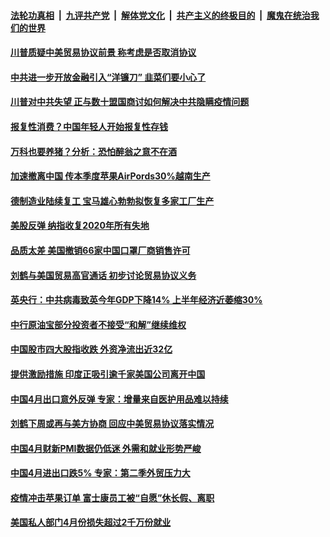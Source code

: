 ####  [法轮功真相](../../../../basic/blob/master/README.md?t=05091031) &nbsp;|&nbsp; [九评共产党](../../../../9ping.md/blob/master/README.md?t=05091031) &nbsp;|&nbsp; [解体党文化](../../../../jtdwh.md/blob/master/README.md?t=05091031)  &nbsp;|&nbsp; [共产主义的终极目的](../../../../gczydzjmd.md/blob/master/README.md?t=05091031) &nbsp;|&nbsp; [魔鬼在统治我们的世界](../../../../mgztzwmdsj.md/blob/master/README.md?t=05091031) 

#### [川普质疑中美贸易协议前景 称考虑是否取消协议](../pages/soh7/376546.md?t=05091031) 
#### [中共进一步开放金融引入“洋镰刀” 韭菜们要小心了](../pages/soh7/376492.md?t=05091031) 
#### [川普对中共失望 正与数十盟国商讨如何解决中共隐瞒疫情问题](../pages/soh7/376537.md?t=05091031) 
#### [报复性消费？中国年轻人开始报复性存钱](../pages/soh7/376510.md?t=05091031) 
#### [万科也要养猪？分析：恐怕醉翁之意不在酒](../pages/soh7/376516.md?t=05091031) 
#### [加速撤离中国 传本季度苹果AirPords30%越南生产](../pages/soh7/376504.md?t=05091031) 
#### [德制造业陆续复工  宝马雄心勃勃拟恢复多家工厂生产](../pages/soh7/376291.md?t=05091031) 
#### [美股反弹 纳指收复2020年所有失地](../pages/soh7/376297.md?t=05091031) 
#### [品质太差 美国撤销66家中国口罩厂商销售许可](../pages/soh7/376222.md?t=05091031) 
#### [刘鹤与美国贸易高官通话 初步讨论贸易协议义务](../pages/soh7/376225.md?t=05091031) 
#### [英央行：中共病毒致英今年GDP下降14%  上半年经济近萎缩30%](../pages/soh7/376111.md?t=05091031) 
#### [中行原油宝部分投资者不接受“和解”继续维权](../pages/soh7/376066.md?t=05091031) 
#### [中国股市四大股指收跌 外资净流出近32亿](../pages/soh7/376063.md?t=05091031) 
#### [提供激励措施 印度正吸引逾千家美国公司离开中国](../pages/soh7/376057.md?t=05091031) 
#### [中国4月出口意外反弹 专家：增量来自医护用品难以持续 ](../pages/soh7/376060.md?t=05091031) 
#### [刘鹤下周或再与美方协商 回应中美贸易协议落实情况  ](../pages/soh7/376054.md?t=05091031) 
#### [中国4月财新PMI数据仍低迷 外需和就业形势严峻](../pages/soh7/376021.md?t=05091031) 
#### [中国4月进出口跌5% 专家：第二季外贸压力大](../pages/soh7/375901.md?t=05091031) 
#### [疫情冲击苹果订单 富士康员工被“自愿”休长假、离职](../pages/soh7/375856.md?t=05091031) 
#### [美国私人部门4月份损失超过2千万份就业](../pages/soh7/375871.md?t=05091031) 
